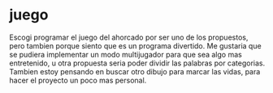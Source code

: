 # juego
Escogi programar el juego del ahorcado por ser uno de los propuestos, pero tambien porque siento que es un programa divertido. Me gustaria que se pudiera implementar un modo multijugador para que sea algo mas entretenido, u otra propuesta seria poder dividir las palabras por categorias. Tambien estoy pensando en buscar otro dibujo para marcar las vidas, para hacer el proyecto un poco mas personal.
